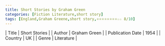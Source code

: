 ```yaml
---
title: Short Stories by Graham Green
categories: [Fiction Literature,short story]
tags: [England,Graham Greene,short story,⭐⭐⭐⭐⭐⭐⭐⭐☆☆ 8/10]
---
```

        
| Title | Short Stories  |
| Author |  Graham Green  |
| Publication Date | 1954   |
| Country | UK |
| Genre | Literature  |
        
